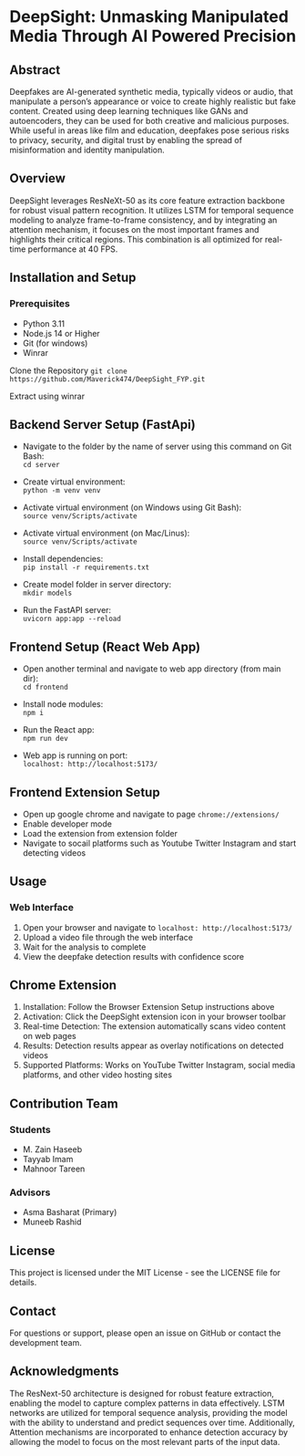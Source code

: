 # DeepSight: Unmasking Manipulated Media Through AI Powered Precision

## Abstract
Deepfakes are AI-generated synthetic media, typically videos or audio, that manipulate a person’s appearance or voice to create highly realistic but fake content. Created using deep learning techniques like GANs and autoencoders, they can be used for both creative and malicious purposes. While useful in areas like film and education, deepfakes pose serious risks to privacy, security, and digital trust by enabling the spread of misinformation and identity manipulation.

## Overview
DeepSight leverages ResNeXt-50 as its core feature extraction backbone for robust visual pattern recognition. It utilizes LSTM for temporal sequence modeling to analyze frame-to-frame consistency, and by integrating an attention mechanism, it focuses on the most important frames and highlights their critical regions. This combination is all optimized for real-time performance at 40 FPS.

## Installation and Setup
### Prerequisites
- Python 3.11
- Node.js 14 or Higher
- Git (for windows)
- Winrar

Clone the Repository
`git clone https://github.com/Maverick474/DeepSight_FYP.git`

Extract using winrar

## Backend Server Setup (FastApi)
- Navigate to the folder by the name of server using this command on Git Bash:  
`cd server`

- Create virtual environment:  
`python -m venv venv`

- Activate virtual environment (on Windows using Git Bash):  
`source venv/Scripts/activate`

- Activate virtual environment (on Mac/Linus):  
`source venv/Scripts/activate`

- Install dependencies:  
`pip install -r requirements.txt`

- Create model folder in server directory:  
`mkdir models`

- Run the FastAPI server:  
`uvicorn app:app --reload`


## Frontend Setup (React Web App)
- Open another terminal and navigate to web app directory (from main dir):  
`cd frontend`

- Install node modules:  
`npm i`

- Run the React app:  
`npm run dev`

- Web app is running on port:  
`localhost: http://localhost:5173/`

## Frontend Extension Setup
- Open up google chrome and navigate to page `chrome://extensions/`
- Enable developer mode
- Load the extension from extension folder
- Navigate to socail platforms such as Youtube Twitter Instagram and start detecting videos

## Usage
### Web Interface

1. Open your browser and navigate to `localhost: http://localhost:5173/`
2. Upload a video file through the web interface
3. Wait for the analysis to complete
4. View the deepfake detection results with confidence score

## Chrome Extension
1. Installation: Follow the Browser Extension Setup instructions above
2. Activation: Click the DeepSight extension icon in your browser toolbar
3. Real-time Detection: The extension automatically scans video content on web pages
4. Results: Detection results appear as overlay notifications on detected videos
5. Supported Platforms: Works on YouTube Twitter Instagram, social media platforms, and other video hosting sites

## Contribution Team
### Students
- M. Zain Haseeb
- Tayyab Imam
- Mahnoor Tareen

### Advisors
- Asma Basharat (Primary)
- Muneeb Rashid

## License
This project is licensed under the MIT License - see the LICENSE file for details.

## Contact
For questions or support, please open an issue on GitHub or contact the development team.

## Acknowledgments
The ResNext-50 architecture is designed for robust feature extraction, enabling the model to capture complex patterns in data effectively. LSTM networks are utilized for temporal sequence analysis, providing the model with the ability to understand and predict sequences over time. Additionally, Attention mechanisms are incorporated to enhance detection accuracy by allowing the model to focus on the most relevant parts of the input data.










